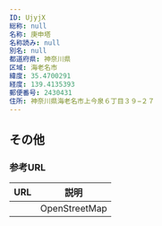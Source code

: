 ```yaml
---
ID: UjyjX
総称: null
名称: 庚申塔
名称読み: null
別名: null
都道府県: 神奈川県
区域: 海老名市
緯度: 35.4700291
経度: 139.4135393
郵便番号: 2430431
住所: 神奈川県海老名市上今泉６丁目３９−２７
---
```


## その他

### 参考URL

| URL | 説明          |
| --- | ------------- |
|     | OpenStreetMap |
